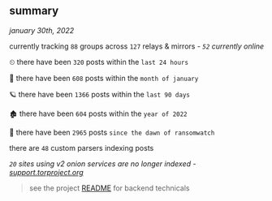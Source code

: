 
## summary
_january 30th, 2022_

currently tracking `88` groups across `127` relays & mirrors - _`52` currently online_

⏲ there have been `320` posts within the `last 24 hours`

🦈 there have been `608` posts within the `month of january`

🪐 there have been `1366` posts within the `last 90 days`

🏚 there have been `604` posts within the `year of 2022`

🦕 there have been `2965` posts `since the dawn of ransomwatch`

there are `48` custom parsers indexing posts

_`20` sites using v2 onion services are no longer indexed - [support.torproject.org](https://support.torproject.org/onionservices/v2-deprecation/)_

> see the project [README](https://github.com/thetanz/ransomwatch#ransomwatch--) for backend technicals
